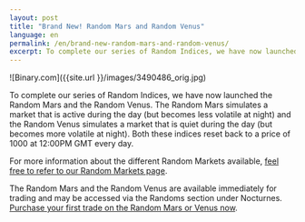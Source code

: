 ```yaml
---
layout: post
title: "Brand New! Random Mars and Random Venus"
language: en
permalink: /en/brand-new-random-mars-and-random-venus/
excerpt: To complete our series of Random Indices, we have now launched the Random Mars and the Random Venus. The Random Mars simulates a market that is active during the day (but becomes less volatile at night) and the Random Venus simulates a market that is quiet during the day (but becomes more volatile at night). Both these indices reset back to a price of 1000 at 12:00PM GMT every day.
---
```


![Binary.com]({{site.url }}/images/3490486_orig.jpg)

To complete our series of Random Indices, we have now launched the Random Mars and the Random Venus. The Random Mars simulates a market that is active during the day (but becomes less volatile at night) and the Random Venus simulates a market that is quiet during the day (but becomes more volatile at night). Both these indices reset back to a price of 1000 at 12:00PM GMT every day.

For more information about the different Random Markets available, [feel free to refer to our Random Markets page](https://www.binary.com).

The Random Mars and the Random Venus are available immediately for trading and may be accessed via the Randoms section under Nocturnes. [Purchase your first trade on the Random Mars or Venus now](https://www.binary.com/).
